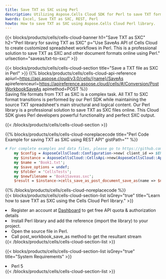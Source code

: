 ```yaml
---
title: Save TXT as SXC using Perl 
description: Utilizing Aspose.Cells Cloud SDK for Perl to save TXT format file as SXC format file. 
kwords: Excel, Save TXT as SXC, REST, Perl
howto: How to save TXT as SXC using Aspose.Cells Cloud Perl library.
---
```



{{< blocks/products/cells/cells-cloud-banner h1="Save TXT as SXC" h2="Perl library for saving TXT as SXC" p="Use SaveAs API of Cells Cloud to create customized spreadsheet workflows in Perl. This is a professional solution to save TXT as SXC and other document formats online using Perl." urlsection="saveas/txt-to-sxc/" >}}

{{< blocks/products/cells/cells-cloud-section  title="Save a TXT file as SXC in Perl" >}}
{{% blocks/products/cells/cells-cloud-api-reference  apiurl=https://api.aspose.cloud/v3.0/cells/{name}/SaveAs  apireferenceurl=https://apireference.aspose.cloud/cells/#/Conversion/PostWorkbookSaveAs  apimethod=POST %}}
<br/>
Saving file formats from TXT as SXC is a complex task. All TXT to SXC format transitions is performed by our Perl SDK while maintaining the source TXT spreadsheet's main structural and logical content. Our Perl library is a professional solution to save TXT as SXC files online. This Cloud SDK gives Perl developers powerful functionality and perfect SXC output.

{{< /blocks/products/cells/cells-cloud-section >}}

{{% blocks/products/cells/cells-cloud-noreplacecode title="Perl Code Example for saving TXT as SXC using REST API" gistPath="" %}}
  
```perl
# For complete examples and data files, please go to https://github.com/aspose-cells-cloud/aspose-cells-cloud-perl/
    my $config = AsposeCellsCloud::Configuration->new( client_id => $ENV{'ProductClientId'}, client_secret => $ENV{'ProductClientSecret'});
    my $instance = AsposeCellsCloud::CellsApi->new(AsposeCellsCloud::ApiClient->new( $config));
    my $name = 'Book1.txt';
    my $save_options = undef;
    my $folder = 'CellsTests';
    my $newfilename = 'Book1Saveas.sxc';
    $result = $instance->cells_save_as_post_document_save_as(name => $name,save_options => $save_options, newfilename => $newfilename, folder => $folder);
```
  
{{% /blocks/products/cells/cells-cloud-noreplacecode  %}}
<br/>
{{< blocks/products/cells/cells-cloud-section-list isGrey="true"  title="Learn how to save TXT as SXC using the Cells Cloud Perl library." >}}
<li>Register an account at <a href="https://dashboard.aspose.cloud/">Dashboard</a> to get free API quota & authorization details</li>
<li>Install Perl library and add the reference (import the library) to your project.</li>
<li>Open the source file in Perl.</li>
<li>Call post_workbook_save_as method to get the resultant stream</li>
{{< /blocks/products/cells/cells-cloud-section-list >}}

{{< blocks/products/cells/cells-cloud-section-list isGrey="true"  title="System Requirements" >}}
<li>Perl 5</li>
{{< /blocks/products/cells/cells-cloud-section-list >}}
